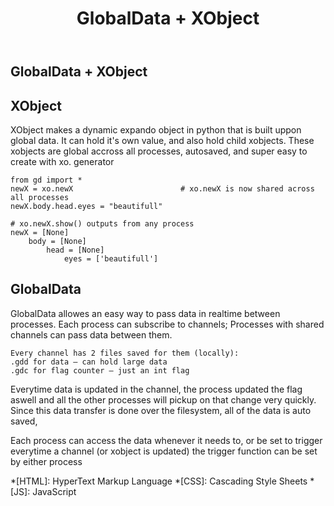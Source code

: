 ﻿---
layout: post
title: GlobalData + XObject
description: >
  Multi-Processing in python done right!
sitemap: true
---
## GlobalData + XObject
## XObject
XObject makes a dynamic expando object in python that is built uppon global data.
It can hold it's own value, and also hold child xobjects.
These xobjects are global accross all processes, autosaved, and super easy to create with xo. generator

>
    from gd import * 
    newX = xo.newX                        # xo.newX is now shared across all processes
    newX.body.head.eyes = "beautifull"

    # xo.newX.show() outputs from any process
    newX = [None]
        body = [None]
            head = [None]
                eyes = ['beautifull']



## GlobalData
GlobalData allowes an easy way to pass data in realtime between processes.
Each process can subscribe to channels; Processes with shared channels can pass data between them.

>
    Every channel has 2 files saved for them (locally):
    .gdd for data – can hold large data
    .gdc for flag counter – just an int flag

Everytime data is updated in the channel, the process updated the flag aswell
and all the other processes will pickup on that change very quickly.
Since this data transfer is done over the filesystem, all of the data is auto saved, 

Each process can access the data whenever it needs to,
or be set to trigger everytime a channel (or xobject is updated)
the trigger function can be set by either process




*[HTML]: HyperText Markup Language
*[CSS]: Cascading Style Sheets
*[JS]: JavaScript
